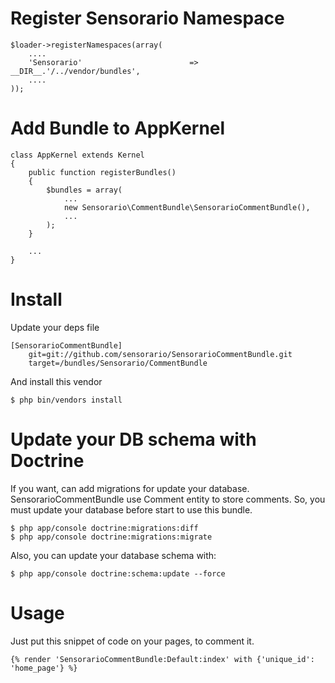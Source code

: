 Register Sensorario Namespace
=============================

    $loader->registerNamespaces(array(
        ....
        'Sensorario'                        => __DIR__.'/../vendor/bundles',
        ....
    ));

Add Bundle to AppKernel
=======================

    class AppKernel extends Kernel
    {
        public function registerBundles()
        {
            $bundles = array(
                ...
                new Sensorario\CommentBundle\SensorarioCommentBundle(),
                ...
            );
        }

        ...
    }

Install
=======

Update your deps file

    [SensorarioCommentBundle]
        git=git://github.com/sensorario/SensorarioCommentBundle.git
        target=/bundles/Sensorario/CommentBundle

And install this vendor

    $ php bin/vendors install

Update your DB schema with Doctrine
===================================

If you want, can add migrations for update your database.
SensorarioCommentBundle use Comment entity to store comments. So, you must
update your database before start to use this bundle.

    $ php app/console doctrine:migrations:diff
    $ php app/console doctrine:migrations:migrate

Also, you can update your database schema with:

    $ php app/console doctrine:schema:update --force

Usage
=====

Just put this snippet of code on your pages, to comment it.

    {% render 'SensorarioCommentBundle:Default:index' with {'unique_id': 'home_page'} %}